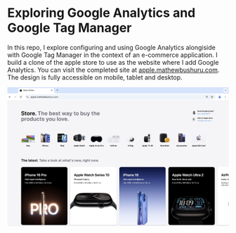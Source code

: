 # Exploring Google Analytics and Google Tag Manager

In this repo, I explore configuring and using Google Analytics alongiside  with  Google Tag Manager in the context of an e-commerce application. I build a clone of the apple store to use as the website where I add Google Analytics. You can visit the completed site at [apple.mathewbushuru.com](https://apple.mathewbushuru.com/). The design is fully accessible on mobile, tablet and desktop.

![Desktop Progress](./public/progress-desktop.jpg)